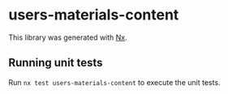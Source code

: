 # users-materials-content

This library was generated with [Nx](https://nx.dev).

## Running unit tests

Run `nx test users-materials-content` to execute the unit tests.
